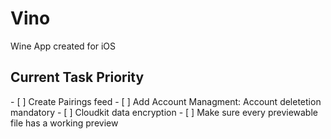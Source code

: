 <h1>Vino</h1>
<p>Wine App created for iOS</p>

<h2>Current Task Priority</h2>
- [ ] Create Pairings feed
- [ ] Add Account Managment: Account deletetion mandatory
- [ ] Cloudkit data encryption
- [ ] Make sure every previewable file has a working preview
